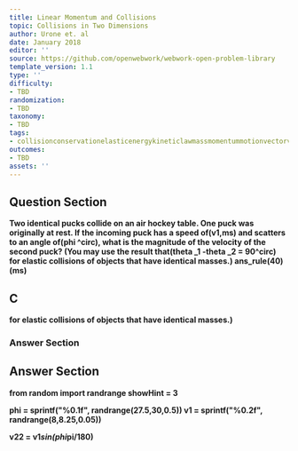 ```yaml
---
title: Linear Momentum and Collisions
topic: Collisions in Two Dimensions
author: Urone et. al
date: January 2018
editor: ''
source: https://github.com/openwebwork/webwork-open-problem-library
template_version: 1.1
type: ''
difficulty:
- TBD
randomization:
- TBD
taxonomy:
- TBD
tags:
- collisionconservationelasticenergykineticlawmassmomentummotionvectorvelocity
outcomes:
- TBD
assets: ''
---
```


## Question Section 

<b>
Two identical pucks collide on an air hockey table. One puck was originally at rest. 
If the incoming puck has a speed of(v1,ms) and scatters to an angle of(phi ^circ), what is the magnitude of the velocity of the second puck? (You may use the result that(theta _1 -theta _2 = 90^circ) for elastic collisions of objects that have identical masses.) 
ans_rule(40)(ms)

## C
for elastic collisions of objects that have identical masses.) 
### Answer Section


## Answer Section

from random import randrange
showHint = 3

phi = sprintf("%0.1f", randrange(27.5,30,0.5))
v1 = sprintf("%0.2f", randrange(8,8.25,0.05))

v22 = v1*sin(phi*pi/180)